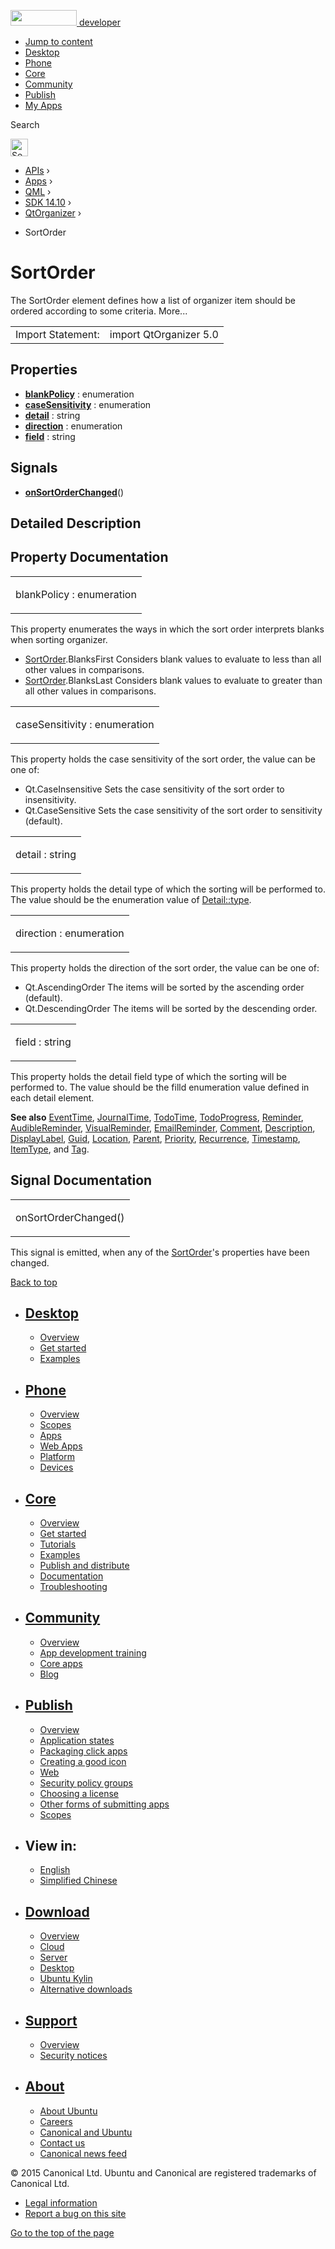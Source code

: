 <a href="https://developer.ubuntu.com/" class="logo-ubuntu"><img src="https://developer.ubuntu.com/assets/sites/ubuntu/latest/u/img/logos/logo-ubuntu-orange.svg" width="106" height="25" /> <span>developer</span></a>

-   [Jump to content](index.html#main-content)
-   [Desktop](https://developer.ubuntu.com/en/desktop/)
-   [Phone](https://developer.ubuntu.com/en/phone/)
-   [Core](https://developer.ubuntu.com/core)
-   [Community](https://developer.ubuntu.com/en/community/)
-   [Publish](https://developer.ubuntu.com/en/publish/)
-   [My Apps](https://myapps.developer.ubuntu.com/)

Search

<img src="https://developer.ubuntu.com/assets/sites/ubuntu/latest/u/img/search-white.svg" alt="Search" height="28" />

-   [APIs](../../../../index.html) ›
-   [Apps](../../../index.html) ›
-   [QML](../../index.html) ›
-   [SDK 14.10](../index.html) ›
-   [QtOrganizer](../QtOrganizer/index.html) ›

<!-- -->

-   SortOrder

SortOrder
=========

<span class="subtitle"></span>
The SortOrder element defines how a list of organizer item should be ordered according to some criteria. More...

|                   |                        |
|-------------------|------------------------|
| Import Statement: | import QtOrganizer 5.0 |

<span id="properties"></span>
Properties
----------

-   ****[blankPolicy](index.html#blankPolicy-prop)**** : enumeration
-   ****[caseSensitivity](index.html#caseSensitivity-prop)**** : enumeration
-   ****[detail](index.html#detail-prop)**** : string
-   ****[direction](index.html#direction-prop)**** : enumeration
-   ****[field](index.html#field-prop)**** : string

<span id="signals"></span>
Signals
-------

-   ****[onSortOrderChanged](index.html#onSortOrderChanged-signal)****()

<span id="details"></span>
Detailed Description
--------------------

Property Documentation
----------------------

<table>
<colgroup>
<col width="100%" />
</colgroup>
<tbody>
<tr class="odd">
<td><p><span id="blankPolicy-prop"></span><span class="name">blankPolicy</span> : <span class="type">enumeration</span></p></td>
</tr>
</tbody>
</table>

This property enumerates the ways in which the sort order interprets blanks when sorting organizer.

-   [SortOrder](index.html).BlanksFirst Considers blank values to evaluate to less than all other values in comparisons.
-   [SortOrder](index.html).BlanksLast Considers blank values to evaluate to greater than all other values in comparisons.

<table>
<colgroup>
<col width="100%" />
</colgroup>
<tbody>
<tr class="odd">
<td><p><span id="caseSensitivity-prop"></span><span class="name">caseSensitivity</span> : <span class="type">enumeration</span></p></td>
</tr>
</tbody>
</table>

This property holds the case sensitivity of the sort order, the value can be one of:

-   Qt.CaseInsensitive Sets the case sensitivity of the sort order to insensitivity.
-   Qt.CaseSensitive Sets the case sensitivity of the sort order to sensitivity (default).

<table>
<colgroup>
<col width="100%" />
</colgroup>
<tbody>
<tr class="odd">
<td><p><span id="detail-prop"></span><span class="name">detail</span> : <span class="type">string</span></p></td>
</tr>
</tbody>
</table>

This property holds the detail type of which the sorting will be performed to. The value should be the enumeration value of [Detail::type](../QtOrganizer.Detail/index.html#type-prop).

<table>
<colgroup>
<col width="100%" />
</colgroup>
<tbody>
<tr class="odd">
<td><p><span id="direction-prop"></span><span class="name">direction</span> : <span class="type">enumeration</span></p></td>
</tr>
</tbody>
</table>

This property holds the direction of the sort order, the value can be one of:

-   Qt.AscendingOrder The items will be sorted by the ascending order (default).
-   Qt.DescendingOrder The items will be sorted by the descending order.

<table>
<colgroup>
<col width="100%" />
</colgroup>
<tbody>
<tr class="odd">
<td><p><span id="field-prop"></span><span class="name">field</span> : <span class="type">string</span></p></td>
</tr>
</tbody>
</table>

This property holds the detail field type of which the sorting will be performed to. The value should be the filld enumeration value defined in each detail element.

**See also** [EventTime](../QtOrganizer.EventTime/index.html), [JournalTime](../QtOrganizer.JournalTime/index.html), [TodoTime](../QtOrganizer.TodoTime/index.html), [TodoProgress](../QtOrganizer.TodoProgress/index.html), [Reminder](../QtOrganizer.Reminder/index.html), [AudibleReminder](../QtOrganizer.AudibleReminder/index.html), [VisualReminder](../QtOrganizer.VisualReminder/index.html), [EmailReminder](../QtOrganizer.EmailReminder/index.html), [Comment](../QtOrganizer.Comment/index.html), [Description](../QtOrganizer.Description/index.html), [DisplayLabel](../QtOrganizer.DisplayLabel/index.html), [Guid](../QtOrganizer.Guid/index.html), [Location](../QtOrganizer.Location/index.html), [Parent](../QtOrganizer.Parent/index.html), [Priority](../QtOrganizer.Priority/index.html), [Recurrence](../QtOrganizer.Recurrence/index.html), [Timestamp](../QtOrganizer.Timestamp/index.html), [ItemType](../QtOrganizer.ItemType/index.html), and [Tag](../QtOrganizer.Tag/index.html).

Signal Documentation
--------------------

<table>
<colgroup>
<col width="100%" />
</colgroup>
<tbody>
<tr class="odd">
<td><p><span id="onSortOrderChanged-signal"></span><span class="name">onSortOrderChanged</span>()</p></td>
</tr>
</tbody>
</table>

This signal is emitted, when any of the [SortOrder](index.html)'s properties have been changed.

[Back to top](index.html#)

-   [Desktop](https://developer.ubuntu.com/en/desktop/)
    ---------------------------------------------------

    -   [Overview](https://developer.ubuntu.com/en/desktop/)
    -   [Get started](http://snapcraft.io/?utm_source=developer.ubuntu.com&utm_medium=devportal&utm_term=snaps%20snapcraft%20desktop&utm_content=menu&utm_campaign=duc_snappers)
    -   [Examples](https://github.com/ubuntu/snappy-playpen)

-   [Phone](https://developer.ubuntu.com/en/phone/)
    -----------------------------------------------

    -   [Overview](https://developer.ubuntu.com/en/phone/)
    -   [Scopes](https://developer.ubuntu.com/en/phone/scopes/)
    -   [Apps](https://developer.ubuntu.com/en/phone/apps/)
    -   [Web Apps](https://developer.ubuntu.com/en/phone/web/)
    -   [Platform](https://developer.ubuntu.com/en/phone/platform/)
    -   [Devices](https://developer.ubuntu.com/en/phone/devices/)

-   [Core](https://developer.ubuntu.com/core)
    -----------------------------------------

    -   [Overview](https://developer.ubuntu.com/core)
    -   [Get started](https://developer.ubuntu.com/core/get-started)
    -   [Tutorials](https://developer.ubuntu.com/core/tutorials)
    -   [Examples](https://developer.ubuntu.com/core/examples)
    -   [Publish and distribute](https://developer.ubuntu.com/core/publish-and-distribute)
    -   [Documentation](https://developer.ubuntu.com/core/documentation)
    -   [Troubleshooting](https://developer.ubuntu.com/core/troubleshooting)

-   [Community](https://developer.ubuntu.com/en/community/)
    -------------------------------------------------------

    -   [Overview](https://developer.ubuntu.com/en/community/)
    -   [App development training](https://developer.ubuntu.com/en/community/training/)
    -   [Core apps](https://developer.ubuntu.com/en/community/core-apps/)
    -   [Blog](https://developer.ubuntu.com/en/community/blog/)

-   [Publish](https://developer.ubuntu.com/en/publish/)
    ---------------------------------------------------

    -   [Overview](https://developer.ubuntu.com/en/publish/)
    -   [Application states](https://developer.ubuntu.com/en/publish/application-states/)
    -   [Packaging click apps](https://developer.ubuntu.com/en/publish/packaging-click-apps/)
    -   [Creating a good icon](https://developer.ubuntu.com/en/publish/creating-a-good-icon/)
    -   [Web](https://developer.ubuntu.com/en/publish/web/)
    -   [Security policy groups](https://developer.ubuntu.com/en/publish/security-policy-groups/)
    -   [Choosing a license](https://developer.ubuntu.com/en/publish/choosing-a-license/)
    -   [Other forms of submitting apps](https://developer.ubuntu.com/en/publish/other-forms-of-submitting-apps/)
    -   [Scopes](https://developer.ubuntu.com/en/publish/scopes/)

-   View in:
    --------

    -   [English](index.html "Change to language: English")
    -   [Simplified Chinese](index.html "Change to language: Simplified Chinese")

-   [Download](http://ubuntu.com/download/)
    ---------------------------------------

    -   [Overview](http://ubuntu.com/download)
    -   [Cloud](http://ubuntu.com/download/cloud)
    -   [Server](http://ubuntu.com/download/server)
    -   [Desktop](http://ubuntu.com/download/desktop)
    -   [Ubuntu Kylin](http://ubuntu.com/download/ubuntu-kylin)
    -   [Alternative downloads](http://ubuntu.com/download/alternative-downloads)

-   [Support](http://ubuntu.com/support/)
    -------------------------------------

    -   [Overview](http://ubuntu.com/support)
    -   [Security notices](http://www.ubuntu.com/usn/)

-   [About](http://ubuntu.com/about/)
    ---------------------------------

    -   [About Ubuntu](http://ubuntu.com/about/about-ubuntu)
    -   [Careers](http://www.canonical.com/careers)
    -   [Canonical and Ubuntu](http://ubuntu.com/about/canonical-and-ubuntu)
    -   [Contact us](http://ubuntu.com/about/contact-us)
    -   [Canonical news feed](http://insights.ubuntu.com/feed/)

© 2015 Canonical Ltd. Ubuntu and Canonical are registered trademarks of Canonical Ltd.

-   [Legal information](http://www.ubuntu.com/legal)
-   [Report a bug on this site](https://bugs.launchpad.net/developer-ubuntu-com/)

<span class="accessibility-aid">[Go to the top of the page](index.html#)</span>
